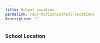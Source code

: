 ```yaml
---
title: School Location
permalink: /our-horizon/school-location/
description: ""
---
```

### **School Location**
